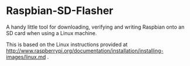 Raspbian-SD-Flasher
===================

A handy little tool for downloading, verifying and writing Raspbian onto an SD card when using a Linux machine.

This is based on the Linux instructions provided at http://www.raspberrypi.org/documentation/installation/installing-images/linux.md .